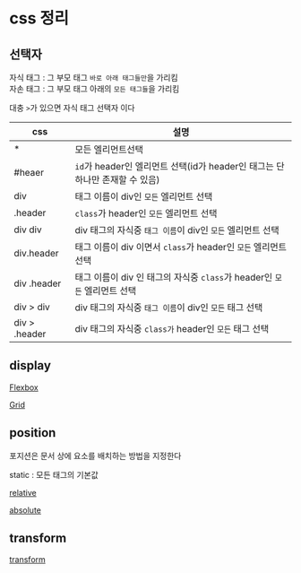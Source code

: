 # css 정리

## 선택자

자식 태그 : 그 부모 태그 `바로 아래 태그들만`을 가리킴<br>
자손 태그 : 그 부모 태그 아래의 `모든 태그들`을 가리킴

대충 `>`가 있으면 자식 태그 선택자 이다

css|설명
--|--
*|모든 엘리먼트선택
#heaer|`id`가 header인 엘리먼트 선택(id가 header인 태그는 단 하나만 존재할 수 있음)
div|태그 이름이 div인 `모든` 엘리먼트 선택
.header|`class`가 header인 `모든` 엘리먼트 선택
div div|div 태그의 자식중 `태그 이름`이 div인 `모든` 엘리먼트 선택
div.header|태그 이름이 div 이면서 `class`가 header인 `모든` 엘리먼트 선택
div .header|태그 이름이 div 인 태그의 자식중 `class`가 header인 `모든` 엘리먼트 선택
div > div|div 태그의 자식중 `태그 이름`이 div인 `모든` 태그 선택
div > .header|div 태그의 자식중 `class가` header인 `모든` 태그 선택


## display

[Flexbox](https://github.com/chanwoo00106/css/blob/master/flexbox)

[Grid](https://github.com/chanwoo00106/css/blob/master/grid)

## position

포지션은 문서 상에 요소를 배치하는 방법을 지정한다

static : 모든 태그의 기본값

[relative](https://github.com/chanwoo00106/css/blob/master/relative)

[absolute](https://github.com/chanwoo00106/css/blob/master/absolute)

## transform

[transform](https://codepen.io/chanwoo00106/pen/gOmXLeL)
